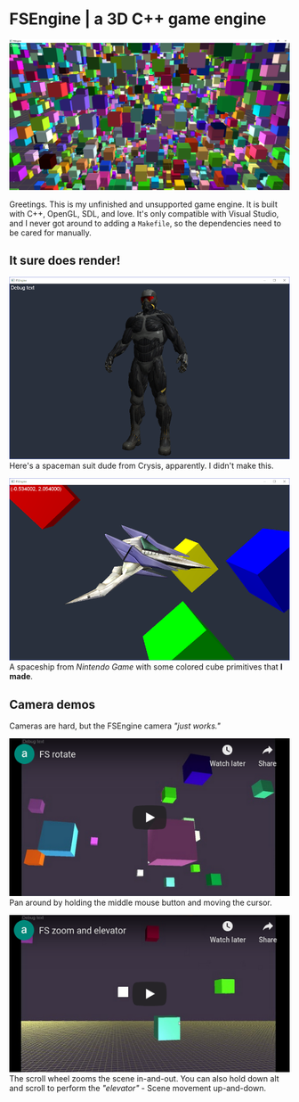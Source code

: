 # FSEngine | a 3D C++ game engine
![fs-cubes](screenshots/fs-cubes.png)

Greetings. This is my unfinished and unsupported game engine. It is built with C++, OpenGL, SDL, and love. It's only compatible with Visual Studio, and I never got around to adding a `Makefile`, so the dependencies need to be cared for manually.

## It sure does render!
![fs-crysis-dude](screenshots/fs-crysis-dude.png)
Here's a spaceman suit dude from Crysis, apparently. I didn't make this. 

![fs-ship](screenshots/fs-ship.png)
A spaceship from *Nintendo Game* with some colored cube primitives that **I made**.

## Camera demos
Cameras are hard, but the FSEngine camera *"just works."*

[![fs-rotate-vid](screenshots/fs-rotate-vid.png)](https://www.youtube.com/watch?v=TVzUKgfX0Zk)
Pan around by holding the middle mouse button and moving the cursor.

[![fs-zoom-elevator-vid](screenshots/fs-zoom-elevator-vid.png)](https://www.youtube.com/watch?v=jx2U6KPSqnQ)
The scroll wheel zooms the scene in-and-out. You can also hold down alt and scroll to perform the *"elevator"* - Scene movement up-and-down.
